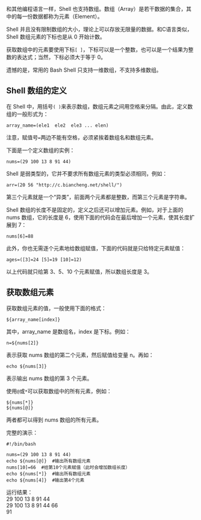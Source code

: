 和其他编程语言一样，Shell 也支持数组。数组（Array）是若干数据的集合，其中的每一份数据都称为元素（Element）。

Shell 并且没有限制数组的大小，理论上可以存放无限量的数据。和C语言类似，Shell 数组元素的下标也是从 0 开始计数。

获取数组中的元素要使用下标`[ ]`，下标可以是一个整数，也可以是一个结果为整数的表达式；当然，下标必须大于等于 0。

遗憾的是，常用的 Bash Shell 只支持一维数组，不支持多维数组。

## Shell 数组的定义

在 Shell 中，用括号`( )`来表示数组，数组元素之间用空格来分隔。由此，定义数组的一般形式为：
```
array_name=(ele1  ele2  ele3 ... elen)
```
注意，赋值号`=`两边不能有空格，必须紧挨着数组名和数组元素。

下面是一个定义数组的实例：
```
nums=(29 100 13 8 91 44)
```

Shell 是弱类型的，它并不要求所有数组元素的类型必须相同，例如：
```
arr=(20 56 "http://c.biancheng.net/shell/")
```
第三个元素就是一个“异类”，前面两个元素都是整数，而第三个元素是字符串。

Shell 数组的长度不是固定的，定义之后还可以增加元素。例如，对于上面的 nums 数组，它的长度是 6，使用下面的代码会在最后增加一个元素，使其长度扩展到 7：
```
nums[6]=88
```

此外，你也无需逐个元素地给数组赋值，下面的代码就是只给特定元素赋值：
```
ages=([3]=24 [5]=19 [10]=12)
```
以上代码就只给第 3、5、10 个元素赋值，所以数组长度是 3。

## 获取数组元素

获取数组元素的值，一般使用下面的格式：
```
${array_name[index]}
```
其中，array_name 是数组名，index 是下标。例如：
```
n=${nums[2]}
```
表示获取 nums 数组的第二个元素，然后赋值给变量 n。再如：
```
echo ${nums[3]}
```
表示输出 nums 数组的第 3 个元素。

使用`@`或`*`可以获取数组中的所有元素，例如：
```
${nums[*]}
${nums[@]}
```
两者都可以得到 nums 数组的所有元素。

完整的演示：
```
#!/bin/bash

nums=(29 100 13 8 91 44)
echo ${nums[@]}  #输出所有数组元素
nums[10]=66  #给第10个元素赋值（此时会增加数组长度）
echo ${nums[*]}  #输出所有数组元素
echo ${nums[4]}  #输出第4个元素
```
运行结果：  
29 100 13 8 91 44  
29 100 13 8 91 44 66  
91